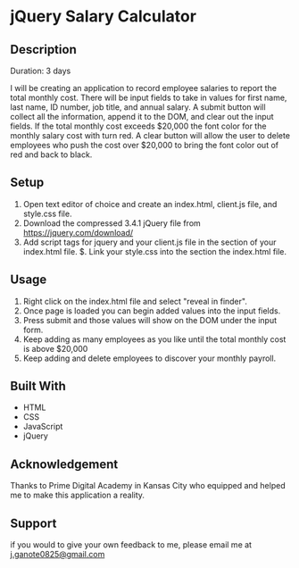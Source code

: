 # jQuery Salary Calculator

## Description
Duration: 3 days

I will be creating an application to record employee salaries to report the total monthly cost. There will be input fields to take in values for first name, last name, ID number, job title, and annual salary. A submit button will collect all the information, append it to the DOM, and clear out the input fields. If the total monthly cost exceeds $20,000 the font color for the monthly salary cost with turn red. A clear button will allow the user to delete employees who push the cost over $20,000 to bring the font color out of red and back to black. 

## Setup

1. Open text editor of choice and create an index.html, client.js file, and style.css file.
2. Download the compressed 3.4.1 jQuery file from https://jquery.com/download/
3. Add script tags for jquery and your client.js file in the <head> section of your index.html file.
$. Link your style.css into the <head> section the index.html file.

## Usage

1. Right click on the index.html file and select "reveal in finder".
2. Once page is loaded you can begin added values into the input fields. 
3. Press submit and those values will show on the DOM under the input form. 
4. Keep adding as many employees as you like until the total monthly cost is above $20,000
5. Keep adding and delete employees to discover your monthly payroll.

## Built With

- HTML
- CSS
- JavaScript
- jQuery

## Acknowledgement

Thanks to Prime Digital Academy in Kansas City who equipped and helped me to make this application a reality.

## Support

if you would to give your own feedback to me, please email me at j.ganote0825@gmail.com

